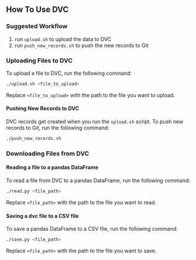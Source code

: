 ## How To Use DVC

### Suggested Workflow

1. run `upload.sh` to upload the data to DVC
2. run `push_new_records.sh` to push the new records to Git

### Uploading Files to DVC

To upload a file to DVC, run the following command:

```bash
./upload.sh <file_to_upload>
```

Replace `<file_to_upload>` with the path to the file you want to upload.

#### Pushing New Records to DVC
DVC records get created when you run the `upload.sh` script. To push new records to Git, run the following command:

```bash
./push_new_records.sh
```

### Downloading Files from DVC

#### Reading a file to a pandas DataFrame

To read a file from DVC to a pandas DataFrame, run the following command:

```bash
./read.py <file_path>
```

Replace `<file_path>` with the path to the file you want to read.

#### Saving a dvc file to a CSV file

To save a pandas DataFrame to a CSV file, run the following command:

```bash
./save.py <file_path>
```

Replace `<file_path>` with the path to the file you want to save.
